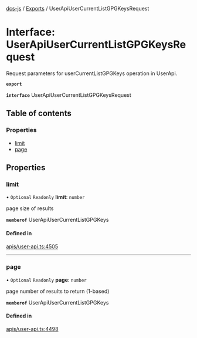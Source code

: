 [dcs-js](../README.md) / [Exports](../modules.md) / UserApiUserCurrentListGPGKeysRequest

# Interface: UserApiUserCurrentListGPGKeysRequest

Request parameters for userCurrentListGPGKeys operation in UserApi.

**`export`**

**`interface`** UserApiUserCurrentListGPGKeysRequest

## Table of contents

### Properties

- [limit](UserApiUserCurrentListGPGKeysRequest.md#limit)
- [page](UserApiUserCurrentListGPGKeysRequest.md#page)

## Properties

### <a id="limit" name="limit"></a> limit

• `Optional` `Readonly` **limit**: `number`

page size of results

**`memberof`** UserApiUserCurrentListGPGKeys

#### Defined in

[apis/user-api.ts:4505](https://github.com/unfoldingWord/dcs-js/blob/b29eb7a/apis/user-api.ts#L4505)

___

### <a id="page" name="page"></a> page

• `Optional` `Readonly` **page**: `number`

page number of results to return (1-based)

**`memberof`** UserApiUserCurrentListGPGKeys

#### Defined in

[apis/user-api.ts:4498](https://github.com/unfoldingWord/dcs-js/blob/b29eb7a/apis/user-api.ts#L4498)
